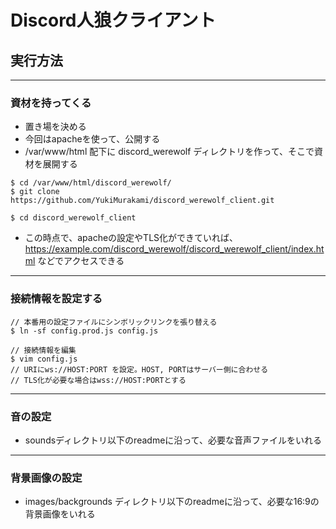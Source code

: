 # Discord人狼クライアント

## 実行方法
----
### 資材を持ってくる
- 置き場を決める
- 今回はapacheを使って、公開する
- /var/www/html 配下に discord_werewolf ディレクトリを作って、そこで資材を展開する
```
$ cd /var/www/html/discord_werewolf/
$ git clone https://github.com/YukiMurakami/discord_werewolf_client.git

$ cd discord_werewolf_client
```
- この時点で、apacheの設定やTLS化ができていれば、https://example.com/discord_werewolf/discord_werewolf_client/index.html
などでアクセスできる

-----

### 接続情報を設定する
```
// 本番用の設定ファイルにシンボリックリンクを張り替える
$ ln -sf config.prod.js config.js

// 接続情報を編集
$ vim config.js
// URIにws://HOST:PORT を設定。HOST, PORTはサーバー側に合わせる
// TLS化が必要な場合はwss://HOST:PORTとする
```
----

### 音の設定
- soundsディレクトリ以下のreadmeに沿って、必要な音声ファイルをいれる

----

### 背景画像の設定
- images/backgrounds ディレクトリ以下のreadmeに沿って、必要な16:9の背景画像をいれる
